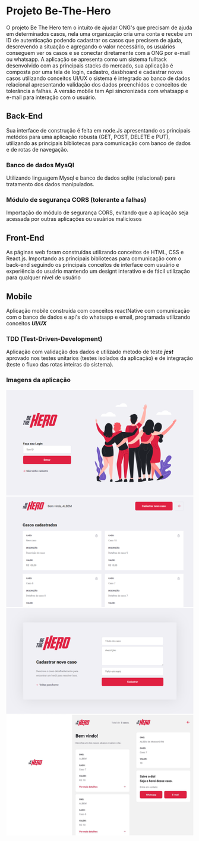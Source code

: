 # Projeto Be-The-Hero

O projeto Be The Hero tem o intuito de ajudar ONG's que precisam de ajuda em determinados casos, nela uma organização cria uma conta e recebe um ID de autenticação podendo cadastrar os casos que precisem de ajuda, descrevendo a situação e agregando o valor necessário, os usuários conseguem ver os casos e se conectar diretamente com a ONG por e-mail ou whatsapp. 
A aplicação se apresenta como um sistema fulltack desenvolvido com as principais stacks do mercado, sua aplicação é composta por uma tela de login, cadastro, dasbhoard e cadastrar novos casos utilizando conceitos UI/UX o sistema é integrado ao banco de dados relacional apresentando validação dos dados preenchidos e conceitos de tolerância a falhas. A versão mobile tem Api sincronizada com whatsapp e e-mail para interação com o usuário.

## Back-End

Sua interface de construção é feita em node.Js apresentando os principais metódos para uma aplicação robusta (GET, POST, DELETE e PUT), utilizando as principais bibliotecas para comunicação com banco de dados e de rotas de navegação.

### Banco de dados MysQl

Utilizando linguagem Mysql e banco de dados sqlite (relacional) para tratamento dos dados manipulados.

### Módulo de segurança CORS (tolerante a falhas)

Importação do módulo de segurança CORS, evitando que a aplicação seja acessada por outras aplicações ou usuários maliciosos 

## Front-End

As páginas web foram construídas utilizando conceitos de HTML, CSS e React.js. Importando as principais bibliotecas para comunicação com o back-end seguindo os principais conceitos de interface com usuário e experiência do usuário mantendo um designt interativo e de fácil utilização para qualquer nível de usuário   

## Mobile

Aplicação mobile construída com conceitos reactNative com comunicação com o banco de dados e api's do whatsapp e email, programada utilizando conceitos ***UI/UX***


### TDD (Test-Driven-Development)

Aplicação com validação dos dados e utilizado metodo de teste ***jest*** aprovado nos testes unitarios (testes isolados da aplicação) e de integração (teste o fluxo das rotas inteiras do sistema).

### Imagens da aplicação

![Image](https://github.com/irrigador/ProjetOng/blob/master/imagens%20aplica%C3%A7%C3%A3o/login.png?raw=true)
![Image](https://github.com/irrigador/ProjetOng/blob/master/imagens%20aplica%C3%A7%C3%A3o/detalhes%20dos%20casos.png?raw=true)
![Image](https://github.com/irrigador/ProjetOng/blob/master/imagens%20aplica%C3%A7%C3%A3o/cadastro%20de%20novos%20casos.png?raw=true)
![Image](https://github.com/irrigador/ProjetOng/blob/master/imagens%20aplica%C3%A7%C3%A3o/telas%20mobile.png?raw=true)
